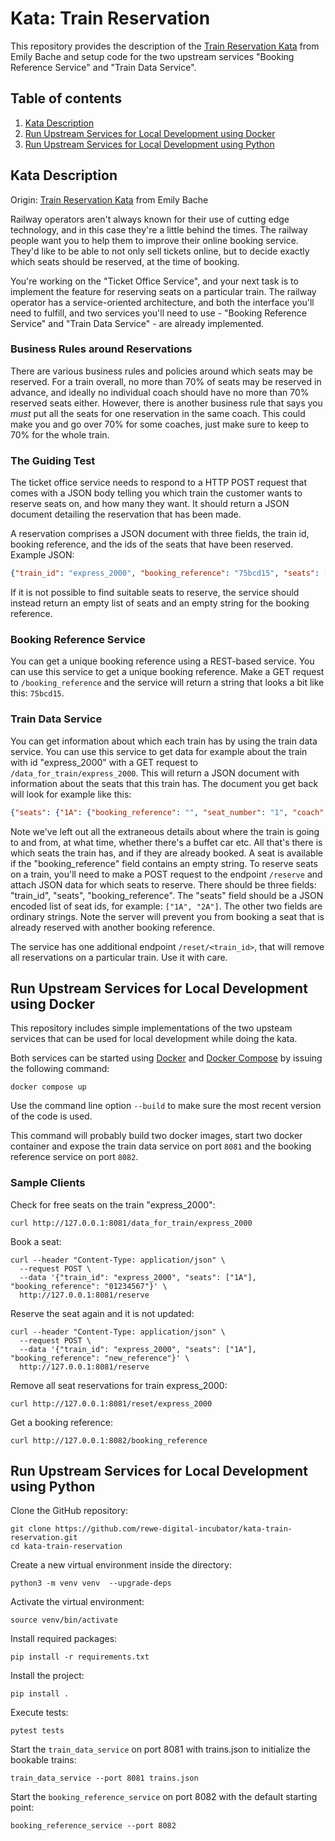 # Kata: Train Reservation

This repository provides the description of the [Train Reservation Kata](https://github.com/emilybache/KataTrainReservation) from Emily Bache and setup code for the two upstream services "Booking Reference Service" and "Train Data Service".

## Table of contents

1. [Kata Description](#kata-description)
2. [Run Upstream Services for Local Development using Docker](#run-upstream-services-for-local-development-using-docker)
3. [Run Upstream Services for Local Development using Python](#run-upstream-services-for-local-development-using-python)

## Kata Description

Origin: [Train Reservation Kata](https://github.com/emilybache/KataTrainReservation) from Emily Bache

Railway operators aren't always known for their use of cutting edge technology, and in this case they're a little behind the times. The railway people want you to help them to improve their online booking service. They'd like to be able to not only sell tickets online, but to decide exactly which seats should be reserved, at the time of booking.

You're working on the "Ticket Office Service", and your next task is to implement the feature for reserving seats on a particular train. The railway operator has a service-oriented architecture, and both the interface you'll need to fulfill, and two services you'll need to use - "Booking Reference Service" and "Train Data Service" - are already implemented.

### Business Rules around Reservations

There are various business rules and policies around which seats may be reserved. For a train overall, no more than 70% of seats may be reserved in advance, and ideally no individual coach should have no more than 70% reserved seats either. However, there is another business rule that says you _must_ put all the seats for one reservation in the same coach. This could make you and go over 70% for some coaches, just make sure to keep to 70% for the whole train.

### The Guiding Test

The ticket office service needs to respond to a HTTP POST request that comes with a JSON body telling you which train the customer wants to reserve seats on, and how many they want. It should return a JSON document detailing the reservation that has been made. 

A reservation comprises a JSON document with three fields, the train id, booking reference, and the ids of the seats that have been reserved. Example JSON:

```JSON
{"train_id": "express_2000", "booking_reference": "75bcd15", "seats": ["1A", "1B"]}
```

If it is not possible to find suitable seats to reserve, the service should instead return an empty list of seats and an empty string for the booking reference.

### Booking Reference Service

You can get a unique booking reference using a REST-based service. You can use this service to get a unique booking reference. Make a GET request to `/booking_reference` and the service will return a string that looks a bit like this: `75bcd15`.
	
### Train Data Service 

You can get information about which each train has by using the train data service. You can use this service to get data for example about the train with id "express_2000" with a GET request to `/data_for_train/express_2000`. This will return a JSON document with information about the seats that this train has. The document you get back will look for example like this:

```JSON
{"seats": {"1A": {"booking_reference": "", "seat_number": "1", "coach": "A"}, "2A": {"booking_reference": "", "seat_number": "2", "coach": "A"}}}
```

Note we've left out all the extraneous details about where the train is going to and from, at what time, whether there's a buffet car etc. All that's there is which seats the train has, and if they are already booked. A seat is available if the "booking_reference" field contains an empty string. To reserve seats on a train, you'll need to make a POST request to the endpoint `/reserve` and attach JSON data for which seats to reserve. There should be three fields: "train_id", "seats", "booking_reference". The "seats" field should be a JSON encoded list of seat ids, for example: `["1A", "2A"]`. The other two fields are ordinary strings. Note the server will prevent you from booking a seat that is already reserved with another booking reference.

The service has one additional endpoint `/reset/<train_id>`, that will remove all reservations on a particular train. Use it with care.

## Run Upstream Services for Local Development using Docker

This repository includes simple implementations of the two upsteam services that can be used for local development while doing the kata.

Both services can be started using [Docker](https://www.docker.com/) and [Docker Compose](https://docs.docker.com/compose/) by issuing the following command:

```shell script
docker compose up
```

Use the command line option `--build` to make sure the most recent version of the code is used.

This command will probably build two docker images, start two docker container and expose the train data service on port `8081` and the booking reference service on port `8082`.

### Sample Clients

Check for free seats on the train "express_2000":

```shell script
curl http://127.0.0.1:8081/data_for_train/express_2000
```

Book a seat:

```shell script
curl --header "Content-Type: application/json" \
  --request POST \
  --data '{"train_id": "express_2000", "seats": ["1A"], "booking_reference": "01234567"}' \
  http://127.0.0.1:8081/reserve
```

Reserve the seat again and it is not updated:

```shell script
curl --header "Content-Type: application/json" \
  --request POST \
  --data '{"train_id": "express_2000", "seats": ["1A"], "booking_reference": "new_reference"}' \
  http://127.0.0.1:8081/reserve
```

Remove all seat reservations for train express_2000:

```shell script
curl http://127.0.0.1:8081/reset/express_2000
```

Get a booking reference:

```shell script
curl http://127.0.0.1:8082/booking_reference
```

## Run Upstream Services for Local Development using Python

Clone the GitHub repository:

```shell script
git clone https://github.com/rewe-digital-incubator/kata-train-reservation.git
cd kata-train-reservation
```

Create a new virtual environment inside the directory:

```shell script
python3 -m venv venv  --upgrade-deps
```

Activate the virtual environment:

```shell script
source venv/bin/activate
```

Install required packages:

```shell script
pip install -r requirements.txt
```

Install the project:

```shell script
pip install .
```

Execute tests:

```shell script
pytest tests
```

Start the `train_data_service` on port 8081 with trains.json to initialize the bookable trains:

```shell script
train_data_service --port 8081 trains.json
```

Start the `booking_reference_service` on port 8082 with the default starting point:

```shell script
booking_reference_service --port 8082
```